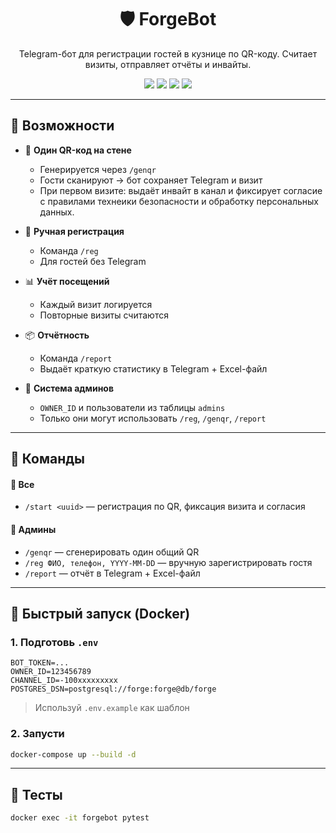 <h1 align="center">🛡️ ForgeBot</h1>
<p align="center">
  Telegram-бот для регистрации гостей в кузнице по QR-коду. Считает визиты, отправляет отчёты и инвайты.
</p>

<p align="center">
  <img src="https://img.shields.io/badge/Python-3.11-blue?logo=python" />
  <img src="https://img.shields.io/badge/Aiogram-3.x-blueviolet?logo=telegram" />
  <img src="https://img.shields.io/badge/PostgreSQL-asyncpg-336791?logo=postgresql" />
  <img src="https://img.shields.io/badge/Docker-ready-0db7ed?logo=docker" />
</p>

---

## 🚀 Возможности

- 📲 **Один QR-код на стене**
  - Генерируется через `/genqr`
  - Гости сканируют → бот сохраняет Telegram и визит
  - При первом визите: выдаёт инвайт в канал и фиксирует согласие с правилами технеики безопасности и обработку персональных данных.

- 📝 **Ручная регистрация**
  - Команда `/reg`
  - Для гостей без Telegram

- 📊 **Учёт посещений**
  - Каждый визит логируется
  - Повторные визиты считаются

- 📦 **Отчётность**
  - Команда `/report`
  - Выдаёт краткую статистику в Telegram + Excel-файл

- 🔐 **Система админов**
  - `OWNER_ID` и пользователи из таблицы `admins`
  - Только они могут использовать `/reg`, `/genqr`, `/report`

---

## 📜 Команды

#### 👥 Все
- `/start <uuid>` — регистрация по QR, фиксация визита и согласия

#### 🔐 Админы
- `/genqr` — сгенерировать один общий QR
- `/reg ФИО, телефон, YYYY-MM-DD` — вручную зарегистрировать гостя
- `/report` — отчёт в Telegram + Excel-файл

---

## 🐳 Быстрый запуск (Docker)

### 1. Подготовь `.env`

```env
BOT_TOKEN=...
OWNER_ID=123456789
CHANNEL_ID=-100xxxxxxxxx
POSTGRES_DSN=postgresql://forge:forge@db/forge
```

> Используй `.env.example` как шаблон

### 2. Запусти

```bash
docker-compose up --build -d
```

---

## 🧪 Тесты

```bash
docker exec -it forgebot pytest
```
